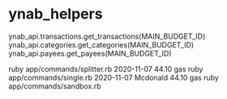 # ynab_helpers

ynab_api.transactions.get_transactions(MAIN_BUDGET_ID)
ynab_api.categories.get_categories(MAIN_BUDGET_ID)
ynab_api.payees.get_payees(MAIN_BUDGET_ID)

ruby app/commands/splitter.rb 2020-11-07 44.10 gas
ruby app/commands/single.rb 2020-11-07 Mcdonald 44.10 gas
ruby app/commands/sandbox.rb
